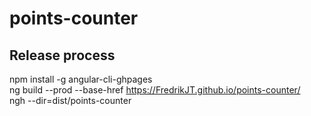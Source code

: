 # points-counter

## Release process
npm install -g angular-cli-ghpages  
ng build --prod --base-href https://FredrikJT.github.io/points-counter/  
ngh --dir=dist/points-counter
